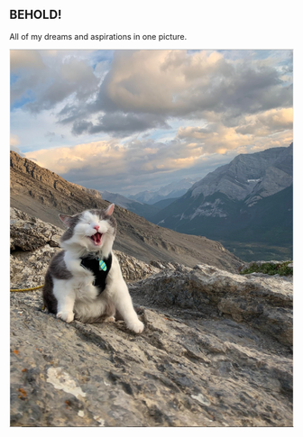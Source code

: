 
## BEHOLD!
All of my dreams and aspirations in one picture.

<div align=center>

![](https://github.com/TheOneAndOnlyStack/Vu_Stack_ART2210/raw/master/Cat%20Pictures/Cat%20on%20Mountain.png)

<div align=left>
